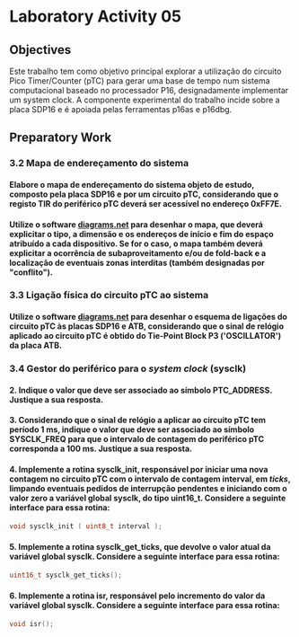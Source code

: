 # Laboratory Activity 05

## Objectives

Este trabalho tem como objetivo principal explorar a utilização do circuito Pico Timer/Counter (pTC) para gerar uma base de tempo num sistema computacional baseado no processador P16, designadamente implementar um system clock. A componente experimental do trabalho incide sobre a placa SDP16 e é apoiada pelas ferramentas p16as e p16dbg.

## Preparatory Work

### 3.2 Mapa de endereçamento do sistema

#### Elabore o mapa de endereçamento do sistema objeto de estudo, composto pela placa SDP16 e por um circuito pTC, considerando que o registo TIR do periférico pTC deverá ser acessível no endereço 0xFF7E.

#### Utilize o software [diagrams.net](https://www.diagrams.net/) para desenhar o mapa, que deverá explicitar o tipo, a dimensão e os endereços de início e fim do espaço atribuído a cada dispositivo. Se for o caso, o mapa também deverá explicitar a ocorrência de subaproveitamento e/ou de fold-back e a localização de eventuais zonas interditas (também designadas por "conflito").





### 3.3 Ligação física do circuito pTC ao sistema

#### Utilize o software [diagrams.net](https://www.diagrams.net/) para desenhar o esquema de ligações do circuito pTC às placas SDP16 e ATB, considerando que o sinal de relógio aplicado ao circuito pTC é obtido do Tie-Point Block P3 ('OSCILLATOR') da placa ATB.





### 3.4 Gestor do periférico para o *system clock* (sysclk)

#### 2. Indique o valor que deve ser associado ao símbolo **PTC_ADDRESS**. Justique a sua resposta.



#### 3. Considerando que o sinal de relógio a aplicar ao circuito pTC tem período 1 ms, indique o valor que deve ser associado ao símbolo **SYSCLK_FREQ** para que o intervalo de contagem do periférico pTC corresponda a 100 ms. Justique a sua resposta.





#### 4. Implemente a rotina **sysclk_init**, responsável por iniciar uma nova contagem no circuito pTC com o intervalo de contagem interval, em *ticks*, limpando eventuais pedidos de interrupção pendentes e iniciando com o valor zero a variável global **sysclk**, do tipo **uint16_t**. Considere a seguinte interface para essa rotina:

```c
void sysclk_init ( uint8_t interval );
```





#### 5. Implemente a rotina **sysclk_get_ticks**, que devolve o valor atual da variável global **sysclk**. Considere a seguinte interface para essa rotina:

```c
uint16_t sysclk_get_ticks();
```





#### 6. Implemente a rotina **isr**, responsável pelo incremento do valor da variável global **sysclk**. Considere a seguinte interface para essa rotina:

```c
void isr();
```

